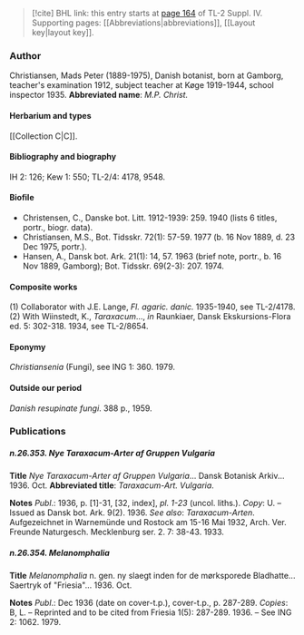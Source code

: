 > [!cite] BHL link: this entry starts at [page 164](https://www.biodiversitylibrary.org/page/33265841) of TL-2 Suppl. IV.
> Supporting pages: [[Abbreviations|abbreviations]], [[Layout key|layout key]].

### Author

Christiansen, Mads Peter (1889-1975), Danish botanist, born at Gamborg, teacher's examination 1912, subject teacher at Køge 1919-1944, school inspector 1935. 
**Abbreviated name**: *M.P. Christ.*

#### Herbarium and types

[[Collection C|C]].

#### Bibliography and biography

IH 2: 126; Kew 1: 550; TL-2/4: 4178, 9548.

#### Biofile

- Christensen, C., Danske bot. Litt. 1912-1939: 259. 1940 (lists 6 titles, portr., biogr. data).
- Christiansen, M.S., Bot. Tidsskr. 72(1): 57-59. 1977 (b. 16 Nov 1889, d. 23 Dec 1975, portr.).
- Hansen, A., Dansk bot. Ark. 21(1): 14, 57. 1963 (brief note, portr., b. 16 Nov 1889, Gamborg); Bot. Tidsskr. 69(2-3): 207. 1974.

#### Composite works

(1) Collaborator with J.E. Lange, *Fl. agaric. danic.* 1935-1940, see TL-2/4178.
(2) With Wiinstedt, K., *Taraxacum*..., *in* Raunkiaer, Dansk Ekskursions-Flora ed. 5: 302-318. 1934, see TL-2/8654.

#### Eponymy

*Christiansenia* (Fungi), see ING 1: 360. 1979.

#### Outside our period

*Danish resupinate fungi*. 388 p., 1959.

### Publications

##### n.26.353. Nye Taraxacum-Arter af Gruppen Vulgaria

**Title**
*Nye Taraxacum-Arter af Gruppen Vulgaria*... Dansk Botanisk Arkiv... 1936. Oct.
**Abbreviated title**: *Taraxacum-Art. Vulgaria*.

**Notes**
*Publ*.: 1936, p. \[1\]-31, \[32, index\], *pl. 1-23* (uncol. liths.). *Copy*: U. – Issued as Dansk bot. Ark. 9(2). 1936.
*See also*: *Taraxacum-Arten*. Aufgezeichnet in Warnemünde und Rostock am 15-16 Mai 1932, Arch. Ver. Freunde Naturgesch. Mecklenburg ser. 2. 7: 38-43. 1933.

##### n.26.354. Melanomphalia

**Title**
*Melanomphalia* n. gen. ny slaegt inden for de mørksporede Bladhatte... Saertryk of "Friesia"... 1936. Oct.

**Notes**
*Publ*.: Dec 1936 (date on cover-t.p.), cover-t.p., p. 287-289. *Copies*: B, L. – Reprinted and to be cited from Friesia 1(5): 287-289. 1936. – See ING 2: 1062. 1979.

